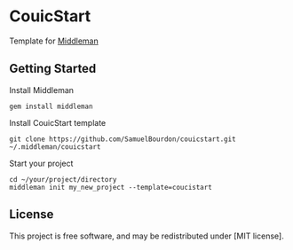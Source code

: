 # CouicStart

Template for [Middleman](http://middlemanapp.com)

## Getting Started

Install Middleman

    gem install middleman

Install CouicStart template

    git clone https://github.com/SamuelBourdon/couicstart.git ~/.middleman/couicstart

Start your project

    cd ~/your/project/directory
    middleman init my_new_project --template=coucistart

## License

This project is free software, and may be redistributed under [MIT license].